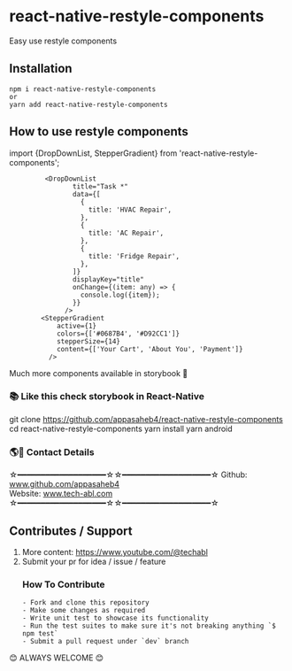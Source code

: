# react-native-restyle-components

Easy use restyle components

## Installation

```
npm i react-native-restyle-components
or
yarn add react-native-restyle-components
```

<!-- ### Please configuration @shopify/restyle theme before

How to configuration: https://www.youtube.com/watch?v=jN_cgBZI2Lg <br />
more: https://github.com/Shopify/restyle#readme <br />
theme folders check: https://github.com/appasaheb4/react-native-restyle-components/tree/master/src/theme -->

<!-- ## How to use
### check App.tsx file : <a href="https://github.com/appasaheb4/react-native-restyle-components/blob/master/App.tsx">App.tsx</a> -->
<!-- ## Output
<img src="https://github.com/appasaheb4/react-native-restyle-components/blob/master/src/library/assets/npmInfo/appScreen.png" width="200"> -->

## How to use restyle components

import {DropDownList, StepperGradient} from 'react-native-restyle-components';

```
         <DropDownList
                title="Task *"
                data={[
                  {
                    title: 'HVAC Repair',
                  },
                  {
                    title: 'AC Repair',
                  },
                  {
                    title: 'Fridge Repair',
                  },
                ]}
                displayKey="title"
                onChange={(item: any) => {
                  console.log({item});
                }}
              />
        <StepperGradient
            active={1}
            colors={['#0687B4', '#D92CC1']}
            stepperSize={14}
            content={['Your Cart', 'About You', 'Payment']}
          />
```

Much more components available in storybook 🙂

### 📚 Like this check storybook in React-Native

git clone https://github.com/appasaheb4/react-native-restyle-components
cd react-native-restyle-components
yarn install
yarn android

### 🌎📧 Contact Details

☆━━━━━━━━━━━━━━━━━━━☆☆━━━━━━━━━━━━━━━━━━━☆
Github: www.github.com/appasaheb4 <br />
Website: www.tech-abl.com
☆━━━━━━━━━━━━━━━━━━━☆☆━━━━━━━━━━━━━━━━━━━☆

## Contributes / Support

1.  More content: https://www.youtube.com/@techabl
2.  Submit your pr for idea / issue / feature
    ### How To Contribute
        - Fork and clone this repository
        - Make some changes as required
        - Write unit test to showcase its functionality
        - Run the test suites to make sure it's not breaking anything `$ npm test`
        - Submit a pull request under `dev` branch

😊 ALWAYS WELCOME 😊
